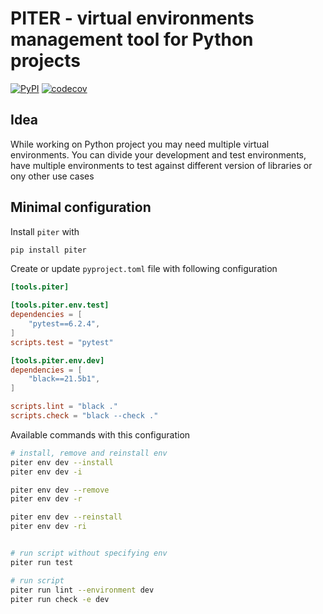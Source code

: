 # PITER - virtual environments management tool for Python projects

[![PyPI](https://img.shields.io/pypi/v/piter)](https://pypi.org/project/piter/)
[![codecov](https://codecov.io/gh/mishankov/piter/branch/main/graph/badge.svg?token=13EL00ZJO9)](https://codecov.io/gh/mishankov/piter)

## Idea
While working on Python project you may need multiple virtual environments. You can divide your development and test environments, have multiple environments to test against different version of libraries or ony other use cases

## Minimal configuration

Install `piter` with

```bash
pip install piter
```

Create or update `pyproject.toml` file with following configuration

```toml
[tools.piter]

[tools.piter.env.test]
dependencies = [
	"pytest==6.2.4", 
]
scripts.test = "pytest"

[tools.piter.env.dev]
dependencies = [
	"black==21.5b1",
]

scripts.lint = "black ."
scripts.check = "black --check ."
```

Available commands with this configuration

```bash
# install, remove and reinstall env 
piter env dev --install
piter env dev -i

piter env dev --remove
piter env dev -r

piter env dev --reinstall
piter env dev -ri


# run script without specifying env
piter run test

# run script
piter run lint --environment dev
piter run check -e dev
```
